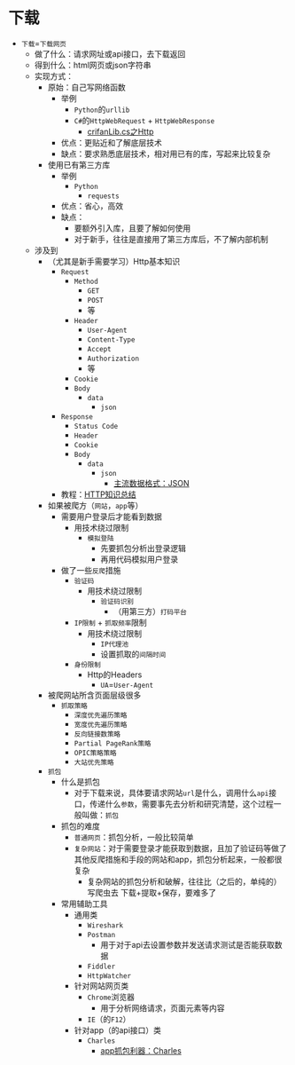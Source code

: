 # 下载

* `下载`=`下载网页`
  * 做了什么：请求网址或api接口，去下载返回
  * 得到什么：html网页或json字符串
  * 实现方式：
    * 原始：自己写网络函数
      * 举例
        * `Python`的`urllib`
        * `C#`的`HttpWebRequest` + `HttpWebResponse`
          * [crifanLib.cs之Http](https://www.crifan.com/files/doc/docbook/crifanlib_csharp/release/html/crifanlib_csharp.html#http)
      * 优点：更贴近和了解底层技术
      * 缺点：要求熟悉底层技术，相对用已有的库，写起来比较复杂
    * 使用已有第三方库
      * 举例
        * `Python`
          * `requests`
      * 优点：省心，高效
      * 缺点：
        * 要额外引入库，且要了解如何使用
        * 对于新手，往往是直接用了第三方库后，不了解内部机制
  * 涉及到
    * （尤其是新手需要学习）Http基本知识
      * `Request`
        * `Method`
          * `GET`
          * `POST`
          * 等
        * `Header`
          * `User-Agent`
          * `Content-Type`
          * `Accept`
          * `Authorization`
          * 等
        * `Cookie`
        * `Body`
          * `data`
            * `json`
      * `Response`
        * `Status Code`
        * `Header`
        * `Cookie`
        * `Body`
          * `data`
            * `json`
              * [主流数据格式：JSON](http://book.crifan.com/books/common_data_format_json/website)
      * 教程：[HTTP知识总结](http://book.crifan.com/books/http_summary/website)
    * 如果被爬方（`网站`，`app`等）
      * 需要用户登录后才能看到数据
        * 用技术绕过限制
          * `模拟登陆`
            * 先要抓包分析出登录逻辑
            * 再用代码模拟用户登录
      * 做了一些`反爬`措施
        * `验证码`
          * 用技术绕过限制
            * `验证码识别`
              * （用第三方）`打码平台`
        * `IP限制` + `抓取频率`限制
          * 用技术绕过限制
            * `IP代理池`
            * 设置抓取的`间隔时间`
        * `身份限制`
          * Http的Headers
            * `UA`=`User-Agent`
    * 被爬网站所含页面层级很多
      * `抓取策略`
        * `深度优先遍历策略`
        * `宽度优先遍历策略`
        * `反向链接数策略`
        * `Partial PageRank策略`
        * `OPIC策略策略`
        * `大站优先策略`
    * `抓包`
      * 什么是抓包
        * 对于下载来说，具体要请求网站`url`是什么，调用什么`api`接口，传递什么`参数`，需要事先去分析和研究清楚，这个过程一般叫做：`抓包`
      * 抓包的难度
        * `普通网页`：抓包分析，一般比较简单
        * `复杂网站`：对于需要登录才能获取到数据，且加了验证码等做了其他反爬措施和手段的网站和app，抓包分析起来，一般都很复杂
          * 复杂网站的抓包分析和破解，往往比（之后的，单纯的）写爬虫去 下载+提取+保存，要难多了
      * 常用辅助工具
        * 通用类
          * `Wireshark`
          * `Postman`
            * 用于对于api去设置参数并发送请求测试是否能获取数据
          * `Fiddler`
          * `HttpWatcher`
        * 针对网站网页类
          * `Chrome`浏览器
            * 用于分析网络请求，页面元素等内容
          * `IE`（的`F12`）
        * 针对app（的api接口）类
          * `Charles`
            * [app抓包利器：Charles](http://book.crifan.com/books/app_capture_package_tool_charles/website)
